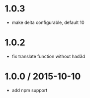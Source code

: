 # 1.0.3
* make delta configurable, default 10

# 1.0.2
* fix translate function without had3d

# 1.0.0 / 2015-10-10
* add npm support

